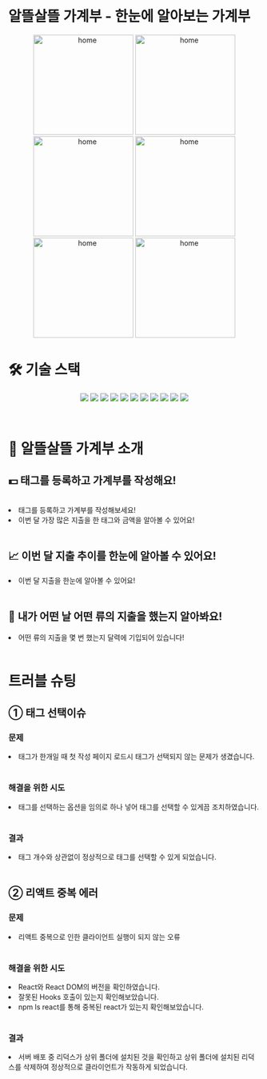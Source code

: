 # 알뜰살뜰 가계부 - 한눈에 알아보는 가계부

<p align='center'>
<img width='200' alt='home' src='https://user-images.githubusercontent.com/59111836/141263274-e6633016-a258-4aea-b964-689d3eb27304.png'>
<img width='200' alt='home' src='https://user-images.githubusercontent.com/59111836/141261008-423d5226-aa1b-4992-9925-e27101b3084d.png'>
<img width='200' alt='home' src='https://user-images.githubusercontent.com/59111836/141263482-0d076556-c343-4373-95a0-85de847469d0.png'>
<img width='200' alt='home' src='https://user-images.githubusercontent.com/59111836/141263382-3fec8d71-696b-455b-b0ab-ec926aca37be.png'>
<img width='200' alt='home' src='https://user-images.githubusercontent.com/59111836/141263554-da84e2d5-98eb-4507-96d0-62f8ae6e89ca.png'>
<img width='200' alt='home' src='https://user-images.githubusercontent.com/59111836/141263632-f5f4739b-3d73-4113-9369-ab96aa450e4a.png'>
</p>
<h1>🛠 기술 스택</h1>
<p align='center'>
  <img src="https://shields.io/badge/TypeScript-3178C6?logo=TypeScript&logoColor=FFF&style=flat-square" />
  <img src="https://img.shields.io/badge/-React-%2361DAFB.svg?&logo=React&logoColor=white" />
  <img src="https://img.shields.io/badge/-Redux-%23764ABC.svg?&logo=Redux&logoColor=white" />
  <img src='https://img.shields.io/badge/yarn-yellow?logo=yarn'/>
  <img src='https://img.shields.io/badge/Axios-pink?'/>
  <img src='https://img.shields.io/badge/ReduxToolkit-764ABC?'/>
  <img src='https://img.shields.io/badge/StyledComponents-violet?logo=styled-components'/>
  <img src='https://img.shields.io/badge/ReactRouter-pink?logo=React Router'/>
  <img src="https://img.shields.io/badge/-JavaScript-%23F7DF1E.svg?&logo=JavaScript&logoColor=white" />
<img src="https://img.shields.io/badge/Node.js-339933?style=flat-square&logo=Node.js&logoColor=white"/></a>
<img src='https://img.shields.io/badge/sequelize-blue?'/>
</p>
<br>
<h1>🥰 알뜰살뜰 가계부 소개</h1>
<h2>💵 태그를 등록하고 가계부를 작성해요!</h2>
<br>
<li>태그를 등록하고 가계부를 작성해보세요!</li>
<li>이번 달 가장 많은 지출을 한 태그와 금액을 알아볼 수 있어요!</li>
<br>
<h2>📈 이번 달 지출 추이를 한눈에 알아볼 수 있어요!</h2>
<li>이번 달 지출을 한눈에 알아볼 수 있어요!</li>
<br>
<h2>📆 내가 어떤 날 어떤 류의 지출을 했는지 알아봐요!</h2>
<li>어떤 류의 지출을 몇 번 했는지 달력에 기입되어 있습니다!</li>
<br>
<h1>트러블 슈팅</h1>
<h2>① 태그 선택이슈</h2>
<h3>문제</h3>
<li>태그가 한개일 때 첫 작성 페이지 로드시 태그가 선택되지 않는 문제가 생겼습니다.</li>
<br>
<h3>해결을 위한 시도</h3>
<li>태그를 선택하는 옵션을 임의로 하나 넣어 태그를 선택할 수 있게끔 조치하였습니다.</li>
<br>
<h3>결과</h3>
<li>태그 개수와 상관없이 정상적으로 태그를 선택할 수 있게 되었습니다.</li>
<br>
<h2>② 리액트 중복 에러</h2>
<h3>문제</h3>
<li>리액트 중복으로 인한 클라이언트 실행이 되지 않는 오류</li>
<br>
<h3>해결을 위한 시도</h3>
<li>React와 React DOM의 버전을 확인하였습니다.</li>
<li>잘못된 Hooks 호출이 있는지 확인해보았습니다.</li>
<li>npm ls react를 통해 중복된 react가 있는지 확인해보았습니다.</li>
<br>
<h3>결과</h3>
<li>서버 배포 중 리덕스가 상위 폴더에 설치된 것을 확인하고 상위 폴더에 설치된 리덕스를 삭제하여 정상적으로 클라이언트가 작동하게 되었습니다.</li>
